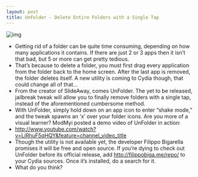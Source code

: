 ```yaml
---
layout: post
title: UnFolder - Delete Entire Folders with a Single Tap
---
```

![img](http://media.idownloadblog.com/wp-content/uploads/2011/05/unfolder-header.png)
* Getting rid of a folder can be quite time consuming, depending on how many applications it contains. If there are just 2 or 3 apps then it isn’t that bad, but 5 or more can get pretty tedious.
* That’s because to delete a folder, you must first drag every application from the folder back to the home screen. After the last app is removed, the folder deletes itself. A new utility is coming to Cydia though, that could change all of that…
* From the creator of SlideAway, comes UnFolder. The yet to be released, jailbreak tweak will allow you to finally remove folders with a single tap, instead of the aforementioned cumbersome method.
* With UnFolder, simply hold down on an app icon to enter “shake mode,” and the tweak spawns an ‘x’ over your folder icons. Are you more of a visual learner? ModMyi posted a demo video of UnFolder in action:
* http://www.youtube.com/watch?v=LjRhuF5qHQY&feature=channel_video_title
* Though the utility is not available yet, the developer Filippo Bigarella promises it will be free and open source. If you’re dying to check out UnFolder before its official release, add http://filippobiga.me/repo/ to your Cydia sources. Once it’s installed, do a search for it.
* What do you think?


